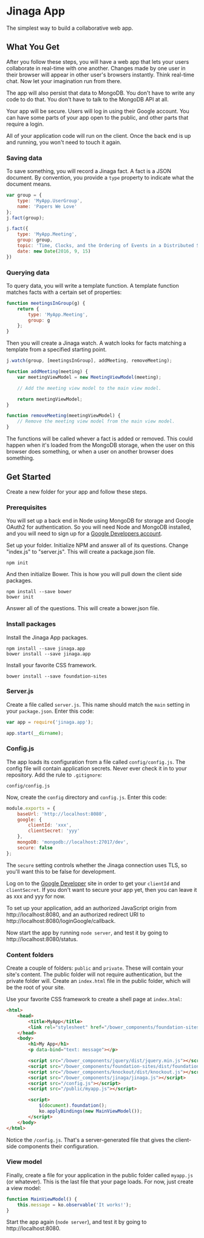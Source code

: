 # Jinaga App

The simplest way to build a collaborative web app.

## What You Get

After you follow these steps, you will have a web app that lets your users collaborate
in real-time with one another. Changes made by one user in their browser will appear
in other user's browsers instantly. Think real-time chat. Now let your imagination run
from there.

The app will also persist that data to MongoDB. You don't have to write any code to do
that. You don't have to talk to the MongoDB API at all.

Your app will be secure. Users will log in using their Google account. You can have some
parts of your app open to the public, and other parts that require a login.

All of your application code will run on the client. Once the back end is up and running,
you won't need to touch it again.

### Saving data

To save something, you will record a Jinaga fact. A fact is a JSON document. By convention,
you provide a `type` property to indicate what the document means.

```JavaScript
var group = {
    type: 'MyApp.UserGroup',
    name: 'Papers We Love'
};
j.fact(group);

j.fact({
    type: 'MyApp.Meeting',
    group: group,
    topic: 'Time, Clocks, and the Ordering of Events in a Distributed System',
    date: new Date(2016, 9, 15)
})
```

### Querying data

To query data, you will write a template function. A template function matches facts
with a certain set of properties:

```JavaScript
function meetingsInGroup(g) {
    return {
        type: 'MyApp.Meeting',
        group: g
    };
}
```

Then you will create a Jinaga watch. A watch looks for facts matching a template
from a specified starting point.

```JavaScript
j.watch(group, [meetingsInGroup], addMeeting, removeMeeting);

function addMeeting(meeting) {
    var meetingViewModel = new MeetingViewModel(meeting);

    // Add the meeting view model to the main view model.

    return meetingViewModel;
}

function removeMeeting(meetingViewModel) {
    // Remove the meeting view model from the main view model.
}
```

The functions will be called whever a fact is added or removed. This could happen
when it's loaded from the MongoDB storage, when the user on this browser does something,
or when a user on another browser does something.

## Get Started

Create a new folder for your app and follow these steps.

### Prerequisites

You will set up a back end in Node using MongoDB for storage and Google OAuth2 for
authentication. So you will need Node and MongoDB installed, and you will need to
sign up for a [Google Developers account](https://developers.google.com/identity/sign-in/web/devconsole-project).

Set up your folder. Initialize NPM and answer all of its questions. Change "index.js"
to "server.js". This will create a package.json file.

```
npm init
```

And then initialize Bower. This is how you will pull down the client side packages.

```
npm install --save bower
bower init
```

Answer all of the questions. This will create a bower.json file.

### Install packages

Install the Jinaga App packages.

```
npm install --save jinaga.app
bower install --save jinaga.app
```

Install your favorite CSS framework.

```
bower install --save foundation-sites
```

### Server.js

Create a file called `server.js`. This name should match the `main` setting in
your `package.json`. Enter this code:

```JavaScript
var app = require('jinaga.app');

app.start(__dirname);
```

### Config.js

The app loads its configuration from a file called `config/config.js`. The config file
will contain application secrets. Never ever check it in to your
repository. Add the rule to `.gitignore`:

```
config/config.js
```

Now, create the `config` directory and `config.js`. Enter this code:

```JavaScript
module.exports = {
    baseUrl: 'http://localhost:8080',
    google: {
        clientId: 'xxx',
        clientSecret: 'yyy'
    },
    mongoDB: 'mongodb://localhost:27017/dev',
	secure: false
};
```

The `secure` setting controls whether the Jinaga connection uses TLS, so you'll want
this to be false for development.

Log on to the [Google Developer](https://console.developers.google.com/apis/credentials)
site in order to get your `clientId` and `clientSecret`. If you don't want to secure
your app yet, then you can leave it as xxx and yyy for now.

To set up your application, add an authorized JavaScript origin from
http://localhost:8080, and an authorized redirect URI to
http://localhost:8080/loginGoogle/callback.

Now start the app by running `node server`, and test it by going to http://localhost:8080/status.

### Content folders

Create a couple of folders: `public` and `private`. These will contain your site's
content. The public folder will not require authentication, but the private folder will.
Create an `index.html` file in the public folder, which will be the root of your site.

Use your favorite CSS framework to create a shell page at `index.html`:

```html
<html>
    <head>
        <title>MyApp</title>
        <link rel="stylesheet" href="/bower_components/foundation-sites/dist/foundation.min.css">
    </head>
    <body>
        <h1>My App</h1>
        <p data-bind="text: message"></p>

        <script src="/bower_components/jquery/dist/jquery.min.js"></script>
        <script src="/bower_components/foundation-sites/dist/foundation.min.js"></script>
        <script src="/bower_components/knockout/dist/knockout.js"></script>
        <script src="/bower_components/jinaga/jinaga.js"></script>
        <script src="/config.js"></script>
        <script src="/public/myapp.js"></script>

        <script>
            $(document).foundation();
            ko.applyBindings(new MainViewModel());
        </script>
    </body>
</html>
```

Notice the `/config.js`. That's a server-generated file that gives the client-side
components their configuration.

### View model

Finally, create a file for your application in the public folder called `myapp.js` (or
whatever). This is the last file that your page loads. For now, just create a view model:

```JavaScript
function MainViewModel() {
    this.message = ko.observable('It works!');
}
```

Start the app again (`node server`), and test it by going to http://localhost:8080.
